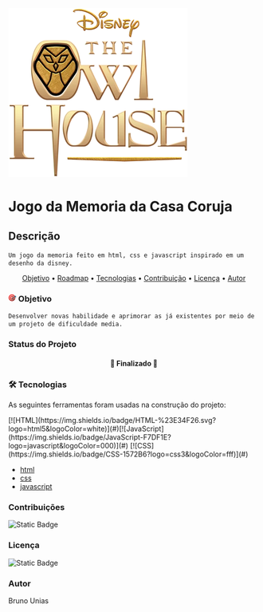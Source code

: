 ![alt text](assests/image/The_Owl_House_Logo.webp)

# Jogo da Memoria da Casa Coruja

## Descrição

    Um jogo da memoria feito em html, css e javascript inspirado em um desenho da disney.

<p align="center">
 <a href="#objetivo">Objetivo</a> •
 <a href="#roadmap">Roadmap</a> • 
 <a href="#tecnologias">Tecnologias</a> • 
 <a href="#contribuicao">Contribuição</a> • 
 <a href="#licenc-a">Licença</a> • 
 <a href="#autor">Autor</a>
</p>

### ![alt text](assests/image/icons8-alvo-16.png) Objetivo

    Desenvolver novas habilidade e aprimorar as já existentes por meio de um projeto de dificuldade media.

### Status do Projeto

<h4 align="center"> 
     🚀 Finalizado 🚀
</h4>

### 🛠 Tecnologias

As seguintes ferramentas foram usadas na construção do projeto:

<p>
[![HTML](https://img.shields.io/badge/HTML-%23E34F26.svg?logo=html5&logoColor=white)](#)[![JavaScript](https://img.shields.io/badge/JavaScript-F7DF1E?logo=javascript&logoColor=000)](#)  [![CSS](https://img.shields.io/badge/CSS-1572B6?logo=css3&logoColor=fff)](#)

</p align="center" >

- [html](https://www.w3.org/html/)
- [css](https://www.w3.org/Style/CSS/Overview.en.html)
- [javascript](https://www.javascript.com/)

### Contribuições

![Static Badge](https://img.shields.io/badge/forks-0-green)

### Licença

![Static Badge](https://img.shields.io/badge/license-MIT-blue) 

### Autor
Bruno Unias